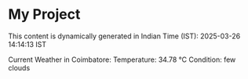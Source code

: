# My Project

This content is dynamically generated in Indian Time (IST): 2025-03-26 14:14:13 IST


Current Weather in Coimbatore:
Temperature: 34.78 °C
Condition: few clouds
